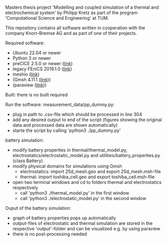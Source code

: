 Masters thesis project 'Modelling and coupled simulation of a thermal and electrochemical system' by Philipp Kretz as part of the program 'Computational Science and Engineering' at TUM. 

This repository contains all software written in cooperation with the company Knorr-Bremse AG and as part of one of their projects. 

Required software: 
- Ubuntu 22.04 or newer
- Python 3 or newer
- preCICE 2.5.0 or newer ([link](https://precice.org/installation-packages.html))
- legacy FEniCS 2019.1.0 ([link](https://fenicsproject.org/download/archive/))
- meshio ([link](https://pypi.org/project/meshio/))
- (Gmsh 4.11.1 ([link](https://gmsh.info/doc/texinfo/gmsh.html)))
- (paraview ([link](https://www.paraview.org/download/)))


Built: 
there is no built required 

Run the software: 
measurement_data/pp_dummy.py:
- plug in path to .csv-file which should be processed in line 304
- add any desired output to end of the script (figures showing the original data and processed data are shown automatically)
- starte the script by calling 'python3 ./pp_dummy.py'

battery simulation: 
- modify battery properties in thermal/thermal_model.py, electrostatics/electrostatic_model.py and utilities/battery_properties.py (class Battery)
- modify physical domains for simulations using Gmsh
  - electrostatics:  import 25d_mesh.geo and export 25d_mesh.msh-file
  - thermal:         import toshiba_cell.geo and export toshiba_cell.msh-file
- open two terminal windows and cd to folders thermal and electrostatics respectively
  - call 'python3 ./thermal_model.py' in the first window
  - call 'python3 ./electrostatic_model.py' in the second window

Ouput of the battery simulation: 
- graph of battery properties pops up automatically
- output-files of electrostatic and thermal simulation are stored in the respective 'output'-folder and can be visualized e.g. by using paraview
- there is no post-processing needed
